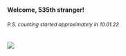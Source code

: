 #### Welcome, 535th stranger!

###### <sup>P.S. counting started approximately in 10.01.22</sup>

<img src="https://kraftwerk28.pp.ua/vcnt.png"></img>

